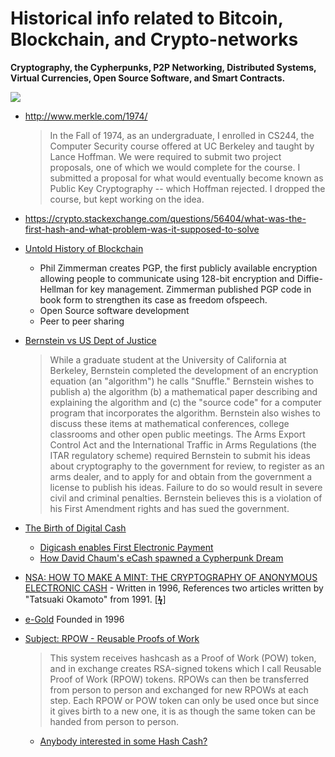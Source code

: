 # Historical info related to Bitcoin, Blockchain, and Crypto-networks
**Cryptography, the Cypherpunks, P2P Networking, Distributed Systems, Virtual Currencies, Open Source Software, and Smart Contracts.**

<a href="https://twitter.com/NickSzabo4/status/1032449901802614784"><img src="http://i.imgur.com/cH9VMNn.png"/></a>


* http://www.merkle.com/1974/ 
  >In the Fall of 1974, as an undergraduate, I enrolled in CS244, the Computer Security course offered at UC Berkeley and taught by Lance Hoffman. We were required to submit two project proposals, one of which we would complete for the course. I submitted a proposal for what would eventually become known as Public Key Cryptography -- which Hoffman rejected. I dropped the course, but kept working on the idea.

* https://crypto.stackexchange.com/questions/56404/what-was-the-first-hash-and-what-problem-was-it-supposed-to-solve


* [Untold History of Blockchain](https://www.linkedin.com/pulse/untold-history-blockchain-petri-basson/)
  - Phil Zimmerman creates PGP, the first publicly available encryption allowing people to communicate using 128-bit encryption and Diffie-Hellman for key management. Zimmerman published PGP code in book form to strengthen its case as freedom ofspeech.
  - Open Source software development
  - Peer to peer sharing


* [Bernstein vs US Dept of Justice](https://www.eff.org/cases/bernstein-v-us-dept-justice)
  >While a graduate student at the University of California at Berkeley, Bernstein completed the development of an encryption equation (an "algorithm") he calls "Snuffle." Bernstein wishes to publish a) the algorithm (b) a mathematical paper describing and explaining the algorithm and (c) the "source code" for a computer program that incorporates the algorithm. Bernstein also wishes to discuss these items at mathematical conferences, college classrooms and other open public meetings. The Arms Export Control Act and the International Traffic in Arms Regulations (the ITAR regulatory scheme) required Bernstein to submit his ideas about cryptography to the government for review, to register as an arms dealer, and to apply for and obtain from the government a license to publish his ideas. Failure to do so would result in severe civil and criminal penalties. Bernstein believes this is a violation of his First Amendment rights and has sued the government.

* [The Birth of Digital Cash](https://medium.com/blockwhat/82-the-birth-of-digital-cash-ea08b53379d8)
  * [Digicash enables First Electronic Payment](https://www.chaum.com/ecash/articles/1994/05-27-94%20-%20World_s%20first%20electronic%20cash%20payment%20over%20computer%20networks.pdf)
  * [How David Chaum's eCash spawned a Cypherpunk Dream](https://bitcoinmagazine.com/articles/genesis-files-how-david-chaums-ecash-spawned-cypherpunk-dream/)
* [NSA: HOW TO MAKE A MINT: THE CRYPTOGRAPHY OF ANONYMOUS ELECTRONIC CASH](http://groups.csail.mit.edu/mac/classes/6.805/articles/money/nsamint/nsamint.htm) - Written in 1996, References two articles written by "Tatsuaki Okamoto" from 1991. [[**ϟ**](https://twitter.com/Thrillmex/status/1061583930724253697)]

* [e-Gold](https://medium.com/blockwhat/96-oncologist-gold-revolution-c08a8dc26880) Founded in 1996

* [Subject: RPOW - Reusable Proofs of Work](https://cryptome.org/rpow.htm)
  >This system receives hashcash as a Proof of Work (POW) token, and in exchange creates RSA-signed tokens which I call Reusable Proof of Work (RPOW) tokens.  RPOWs can then be transferred from person to person and exchanged for new RPOWs at each step.  Each RPOW or POW token can only be used once but since it gives birth to a new one, it is as though the same token can be handed from person to person.
  * [Anybody interested in some Hash Cash?](https://medium.com/blockwhat/97-anybody-interested-in-some-hash-cash-7fd422dc5e79)
  
  
